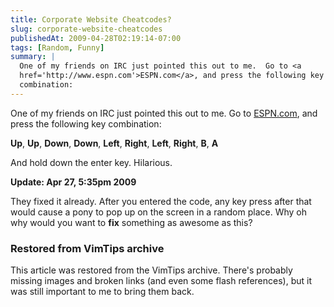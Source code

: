 ```yaml
---
title: Corporate Website Cheatcodes?
slug: corporate-website-cheatcodes
publishedAt: 2009-04-28T02:19:14-07:00
tags: [Random, Funny]
summary: |
  One of my friends on IRC just pointed this out to me.  Go to <a
  href='http://www.espn.com'>ESPN.com</a>, and press the following key
  combination:
---
```

One of my friends on IRC just pointed this out to me.  Go to <a
href='http://www.espn.com'>ESPN.com</a>, and press the following key
combination:

**Up**, **Up**, **Down**, **Down**, **Left**, **Right**,
**Left**, **Right**, **B**, **A**

And hold down the enter key.  Hilarious.

**Update: Apr 27, 5:35pm 2009**

They fixed it already.  After you entered the code, any key press after that
would cause a pony to pop up on the screen in a random place.  Why oh why would
you want to __fix__ something as awesome as this?

<div class="restored-from-archive">
  <h3>Restored from VimTips archive</h3>
  <p>
  This article was restored from the VimTips archive. There's probably
  missing images and broken links (and even some flash references), but it
  was still important to me to bring them back.
  </p>
</div>
